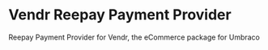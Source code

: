 ﻿# Vendr Reepay Payment Provider

Reepay Payment Provider for Vendr, the eCommerce package for Umbraco
